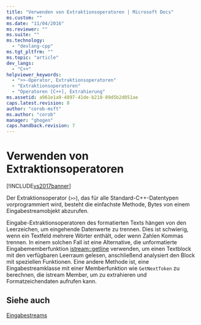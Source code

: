 ```yaml
---
title: "Verwenden von Extraktionsoperatoren | Microsoft Docs"
ms.custom: ""
ms.date: "11/04/2016"
ms.reviewer: ""
ms.suite: ""
ms.technology: 
  - "devlang-cpp"
ms.tgt_pltfrm: ""
ms.topic: "article"
dev_langs: 
  - "C++"
helpviewer_keywords: 
  - ">>-Operator, Extraktionsoperatoren"
  - "Extraktionsoperatoren"
  - "Operatoren [C++], Extrahierung"
ms.assetid: a961e1a9-4897-41de-b210-89d5b2d051ae
caps.latest.revision: 8
author: "corob-msft"
ms.author: "corob"
manager: "ghogen"
caps.handback.revision: 7
---
```

# Verwenden von Extraktionsoperatoren
[!INCLUDE[vs2017banner](../assembler/inline/includes/vs2017banner.md)]

Der Extraktionsoperator \(`>>`\), das für alle Standard\-C\+\+\-Datentypen vorprogrammiert wird, besteht die einfachste Methode, Bytes von einem Eingabestreamobjekt abzurufen.  
  
 Eingabe\-Extraktionsoperatoren des formatierten Texts hängen von den Leerzeichen, um eingehende Datenwerte zu trennen.  Dies ist schwierig, wenn ein Textfeld mehrere Wörter enthält, oder wenn Zahlen Kommas trennen.  In einem solchen Fall ist eine Alternative, die unformatierte Eingabememberfunktion [istream::getline](../Topic/basic_istream::getline.md) verwenden, um einen Textblock mit den verfügbaren Leerraum gelesen, anschließend analysiert den Block mit speziellen Funktionen.  Eine andere Methode ist, eine Eingabestreamklasse mit einer Memberfunktion wie `GetNextToken` zu berechnen, die istream Member, um zu extrahieren und Formatzeichendaten aufrufen kann.  
  
## Siehe auch  
 [Eingabestreams](../standard-library/input-streams.md)